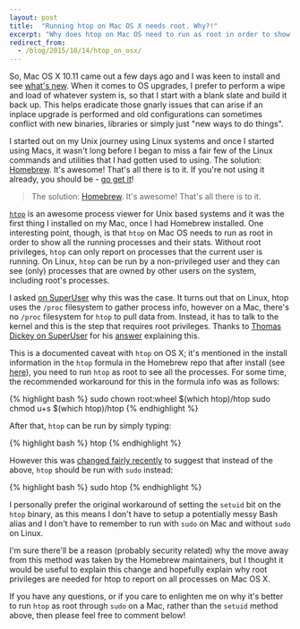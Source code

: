 ```yaml
---
layout: post
title:  "Running htop on Mac OS X needs root. Why?!"
excerpt: "Why does htop on Mac OS need to run as root in order to show all the running processes and their stats?"
redirect_from:
  - /blog/2015/10/14/htop_on_osx/
---
```


So, Mac OS X 10.11 came out a few days ago and I was keen to install and see 
[what's new](http://www.apple.com/uk/osx/whats-new/). When it comes to OS upgrades, I prefer to perform a wipe and 
load of whatever system is, so that I start with a blank slate and build it back up. This helps eradicate those gnarly 
issues that can arise if an inplace upgrade is performed and old configurations can sometimes conflict with new 
binaries, libraries or simply just "new ways to do things".

I started out on my Unix journey using Linux systems and once I started using Macs, it wasn't long before I began to 
miss a fair few of the Linux commands and utilities that I had gotten used to using. The solution: [Homebrew](http://brew.sh). 
It's awesome! That's all there is to it. If you're not using it already, you should be - [go get it](http://brew.sh)!

> The solution: [Homebrew](http://brew.sh). It's awesome! That's all there is to it.

[`htop`](http://hisham.hm/htop/) is an awesome process viewer for Unix based systems and it was the first thing I 
installed on my Mac, once I had Homebrew installed. One interesting point, though, is that `htop` on Mac OS needs to 
run as root in order to show all the running processes and their stats. Without root privileges, `htop` can only report 
on processes that the current user is running. On Linux, `htop` can be run by a non-privileged user and they can see (only) processes 
that are owned by other users on the system, including root's processes.

I asked [on SuperUser](http://superuser.com/q/981790/240354) why this was the case. It turns out that on Linux, htop uses the 
`/proc` filesystem to gather process info, however on a Mac, there's no `/proc` filesystem for `htop` to pull data from. 
Instead, it has to talk to the kernel and this is the step that requires root privileges. Thanks to 
[Thomas Dickey on SuperUser](http://superuser.com/users/441480/thomas-dickey) for his 
[answer](http://superuser.com/a/981811/240354) explaining this.

This is a documented caveat with `htop` on OS X; it's mentioned in the install information in the `htop` formula in the 
Homebrew repo that after install (see [here][1]), you need to run `htop` as root to see all the processes. For some 
time, the recommended workaround for this in the formula info was as follows:

{% highlight bash %}
sudo chown root:wheel $(which htop)/htop
sudo chmod u+s $(which htop)/htop
{% endhighlight %}

After that, `htop` can be run by simply typing:

{% highlight bash %}
htop
{% endhighlight %}

However this was [changed fairly recently][2] to suggest that instead of the above, `htop` should be run with `sudo` instead:

{% highlight bash %}
sudo htop
{% endhighlight %}

I personally prefer the original workaround of setting the `setuid` bit on the `htop` binary, as this means I don't have 
to setup a potentially messy Bash alias and I don't have to remember to run with `sudo` on Mac and without `sudo` on Linux. 

I'm sure there'll be a reason (probably security related) why the move away from this method was taken by the Homebrew 
maintainers, but I thought it would be useful to explain this change and hopefully explain why root privileges are 
needed for htop to report on all processes on Mac OS X.

If you have any questions, or if you care to enlighten me on why it's better to run `htop` as root through `sudo` on a 
Mac, rather than the `setuid` method above, then please feel free to comment below! 

[1]: https://github.com/Homebrew/homebrew/blob/299f8a27d17ce93c2c7dd8bb5719cd6a3152305e/Library/Formula/htop-osx.rb#L25
[2]: https://github.com/Homebrew/homebrew/commit/299f8a27d17ce93c2c7dd8bb5719cd6a3152305e#diff-f2c362f0cb7316d896279dd18daa4dbd
